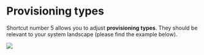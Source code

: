 # Provisioning types

Shortcut number 5 allows you to adjust **provisioning types**. They should be relevant to your system landscape (please find the example below).

![](/res/provisioning_types.png)
